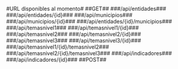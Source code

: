 
#URL disponibles al momento#
##GET##
###/api/entidades###
###/api/entidades/{id}###
###/api/municipios###
###/api/municipios/{id}###
###/api/entidades/{id}/municipios###
###/api/temasnivel1###
###/api/temasnivel1/{id}###
###/api/temasnivel2###
###/api/temasnivel2/{id}###
###/api/temasnivel3###
###/api/temasnivel3/{id}###
###/api/temasnivel1/{id}/temasnivel2###
###/api/temasnivel2/{id}/temasnivel3###
###/api/indicadores###
###/api/indicadores/{id}###
##POST##
